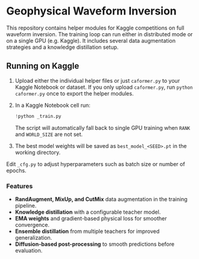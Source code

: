 # Geophysical Waveform Inversion


This repository contains helper modules for Kaggle competitions on full waveform inversion. The training loop can run either in distributed mode or on a single GPU (e.g. Kaggle). It includes several data augmentation strategies and a knowledge distillation setup.

## Running on Kaggle

1. Upload either the individual helper files or just `caformer.py` to your Kaggle Notebook or dataset.
   If you only upload `caformer.py`, run `python caformer.py` once to export
   the helper modules.

2. In a Kaggle Notebook cell run:
   ```python
   !python _train.py
   ```
   The script will automatically fall back to single GPU training when `RANK` and `WORLD_SIZE` are not set.
3. The best model weights will be saved as `best_model_<SEED>.pt` in the working directory.

Edit `_cfg.py` to adjust hyperparameters such as batch size or number of epochs.


### Features

- **RandAugment, MixUp, and CutMix** data augmentation in the training pipeline.
- **Knowledge distillation** with a configurable teacher model.
- **EMA weights** and gradient-based physical loss for smoother convergence.
- **Ensemble distillation** from multiple teachers for improved generalization.
- **Diffusion-based post-processing** to smooth predictions before evaluation.

